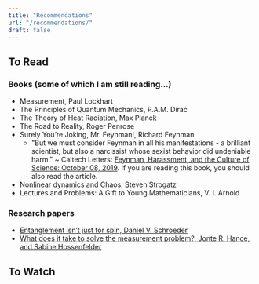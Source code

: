 ```yaml
---
title: "Recommendations"
url: "/recommendations/"
draft: false 
---
```


## To Read
### Books (some of which I am still reading…)
* Measurement, Paul Lockhart
* The Principles of Quantum Mechanics, P.A.M. Dirac
* The Theory of Heat Radiation, Max Planck
* The Road to Reality, Roger Penrose
* Surely You’re Joking, Mr. Feynman!, Richard Feynman
    - "But we must consider Feynman in all his manifestations - a brilliant scientist, but also a narcissist whose sexist behavior did undeniable harm."
    ~ Caltech Letters: [Feynman, Harassment, and the Culture of Science: October 08, 2019](https://caltechletters.org/viewpoints/feynman-harassment-science#1). If you are reading this book, you should also read the article.
* Nonlinear dynamics and Chaos, Steven Strogatz
* Lectures and Problems: A Gift to Young Mathematicians, V. I. Arnold

### Research papers
* [Entanglement isn’t just for spin, Daniel V. Schroeder](http://dx.doi.org/10.1119/1.5003808)
* [What does it take to solve the measurement problem?, Jonte R. Hance, and Sabine Hossenfelder](https://arxiv.org/pdf/2206.10445.pdf)

## To Watch
